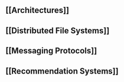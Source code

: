 ## [[Architectures]] 

## [[Distributed File Systems]]

## [[Messaging Protocols]]

## [[Recommendation Systems]]
